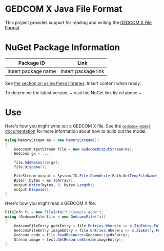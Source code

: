 ﻿# GEDCOM X Java File Format

This project provides support for reading and writing the
[GEDCOM X File Format](https://github.com/FamilySearch/gedcomx/blob/master/specifications/file-format-specification.md).

# NuGet Package Information


| Package ID          | Link                |
|---------------------|---------------------|
| Insert package name | insert package link |

See [the section on using these libraries](../README.md#Use).
Insert content when ready.

To determine the latest version, ~ visit the NuGet link listed above ~.

# Use

Here's how you might write out a GEDCOM X file. See the [`gedcomx-model` documentation](../gedcomx-model/README.md)
for more information about how to build out the model.

```csharp
using(MemoryStream ms = new MemoryStream())
{
	GedcomxOutputStream file = new GedcomxOutputStream(ms);
	Gedcomx gx = ...;

	file.AddResource(gx);
	file.Dispose();

	FileStream output = System.IO.File.OpenWrite(Path.GetTempFileName());
	Byte[] bytes = ms.ToArray();
	output.Write(bytes, 0, bytes.Length);
	output.Dispose();
}
```

Here's how you might read a GEDCOM X file:

```csharp
FileInfo fi = new FileInfo("C:\Sample.gedx");
using (GedcomxFile file = new GedcomxFile(fi))
{
	GedcomxFileEntry gedxEntry = file.Entries.Where(x => x.ZipEntry.FullName == "tree.xml").Single();
    GedcomxFileEntry imageEntry = file.Entries.Where(x => x.ZipEntry.FullName == "person.png").Single();
	Gedcomx gedx = file.ReadResource<Gedcomx>(gedxEntry);
	Stream image = test.GetResourceStream(imageEntry);
}
```